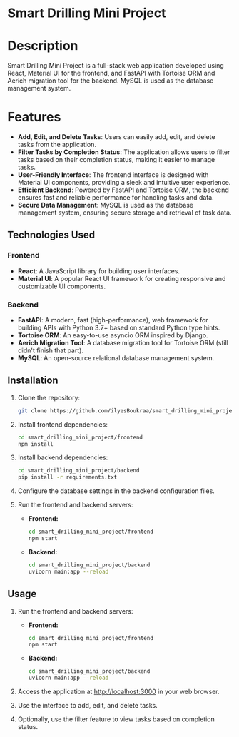 # Smart Drilling Mini Project

# Description
Smart Drilling Mini Project is a full-stack web application developed using React, Material UI
for the frontend, and FastAPI with Tortoise ORM and Aerich migration tool for the backend.
MySQL is used as the database management system.

# Features

- **Add, Edit, and Delete Tasks**: Users can easily add, edit, and delete tasks from the application.
- **Filter Tasks by Completion Status**: The application allows users to filter tasks based on their completion status, making it easier to manage tasks.
- **User-Friendly Interface**: The frontend interface is designed with Material UI components, providing a sleek and intuitive user experience.
- **Efficient Backend**: Powered by FastAPI and Tortoise ORM, the backend ensures fast and reliable performance for handling tasks and data.
- **Secure Data Management**: MySQL is used as the database management system, ensuring secure storage and retrieval of task data.

## Technologies Used

### Frontend
- **React**: A JavaScript library for building user interfaces.
- **Material UI**: A popular React UI framework for creating responsive and customizable UI components.

### Backend
- **FastAPI**: A modern, fast (high-performance), web framework for building APIs with Python 3.7+ based on standard Python type hints.
- **Tortoise ORM**: An easy-to-use asyncio ORM inspired by Django.
- **Aerich Migration Tool**: A database migration tool for Tortoise ORM (still didn't finish that part).
- **MySQL**: An open-source relational database management system.

## Installation

1. Clone the repository:
    ```bash
    git clone https://github.com/ilyesBoukraa/smart_drilling_mini_project.git
    ```

2. Install frontend dependencies:
    ```bash
    cd smart_drilling_mini_project/frontend
    npm install
    ```

3. Install backend dependencies:
    ```bash
    cd smart_drilling_mini_project/backend
    pip install -r requirements.txt
    ```

4. Configure the database settings in the backend configuration files.

5. Run the frontend and backend servers:
   - **Frontend:**
     ```bash
     cd smart_drilling_mini_project/frontend
     npm start
     ```
   - **Backend:**
     ```bash
     cd smart_drilling_mini_project/backend
     uvicorn main:app --reload
     ```

## Usage
1. Run the frontend and backend servers:
   - **Frontend:**
     ```bash
     cd smart_drilling_mini_project/frontend
     npm start
     ```
   - **Backend:**
     ```bash
     cd smart_drilling_mini_project/backend
     uvicorn main:app --reload
     ```

2. Access the application at [http://localhost:3000](http://localhost:3000) in your web browser.
3. Use the interface to add, edit, and delete tasks.
4. Optionally, use the filter feature to view tasks based on completion status.
